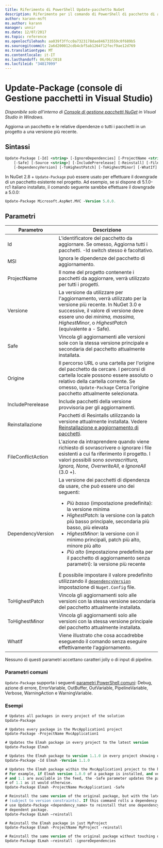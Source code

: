 ```yaml
---
title: Riferimento di PowerShell Update-pacchetto NuGet
description: Riferimento per il comando di PowerShell di pacchetto di aggiornamento nella Console di gestione pacchetti NuGet in Visual Studio.
author: karann-msft
ms.author: karann
manager: unnir
ms.date: 12/07/2017
ms.topic: reference
ms.openlocfilehash: aa039f3ffcc0a7323178dae846733559c0f689b5
ms.sourcegitcommit: 2a6d200012cdb4cbf5ab1264f12fecf9ae12d769
ms.translationtype: MT
ms.contentlocale: it-IT
ms.lasthandoff: 06/06/2018
ms.locfileid: "34817099"
---
```

# <a name="update-package-package-manager-console-in-visual-studio"></a>Update-Package (console di Gestione pacchetti in Visual Studio)

*Disponibile solo all'interno di [Console di gestione pacchetti NuGet](package-manager-console.md) in Visual Studio in Windows.*

Aggiorna un pacchetto e le relative dipendenze o tutti i pacchetti in un progetto a una versione più recente.

## <a name="syntax"></a>Sintassi

```ps
Update-Package [-Id] <string> [-IgnoreDependencies] [-ProjectName <string>] [-Version <string>]
    [-Safe] [-Source <string>] [-IncludePrerelease] [-Reinstall] [-FileConflictAction]
    [-DependencyVersion] [-ToHighestPatch] [-ToHighestMinor] [-WhatIf] [<CommonParameters>]
```

In NuGet 2.8 + `Update-Package` può essere usato per effettuare il downgrade di un pacchetto esistente nel progetto. Ad esempio, se si dispone di 5.1.0-rc1 italiano installato, il comando seguente sarebbe effettuare il downgrade a 5.0.0:

```ps
Update-Package Microsoft.AspNet.MVC -Version 5.0.0.
```

## <a name="parameters"></a>Parametri

|  Parametro | Descrizione |
| --- | --- |
| Id | L'identificatore del pacchetto da aggiornare. Se omesso, Aggiorna tutti i pacchetti. -Id switch stesso è facoltativo. |
| MSI | Ignora le dipendenze del pacchetto di aggiornamento. |
| ProjectName | Il nome del progetto contenente i pacchetti da aggiornare, verrà utilizzato per tutti i progetti. |
| Versione | La versione da utilizzare per l'aggiornamento, verrà utilizzato per la versione più recente. In NuGet 3.0 e successive, il valore di versione deve essere uno dei *minima, massima, HighestMinor*, o *HighestPatch* (equivalente a - Safe). |
| Safe | Vincola gli aggiornamenti alle versioni sole con la stessa versione principale e secondaria del pacchetto attualmente installata. |
| Origine | Il percorso URL o una cartella per l'origine del pacchetto da cercare. I percorsi di cartella locale possono essere assoluto o relativo della cartella corrente. Se omesso, `Update-Package` Cerca l'origine pacchetto attualmente selezionata. |
| IncludePrerelease | Include pacchetti della versione provvisoria per gli aggiornamenti. |
| Reinstallazione | Pacchetti di Resintalls utilizzando la versione attualmente installata. Vedere [Reinstallazione e aggiornamento di pacchetti](../consume-packages/reinstalling-and-updating-packages.md). |
| FileConflictAction | L'azione da intraprendere quando viene richiesto di sovrascrivere o ignorare i file esistenti a cui fa riferimento il progetto. I valori possibili sono *sovrascrittura, Ignora, None, OverwriteAll*, e *IgnoreAll* (3.0 +). |
| DependencyVersion | La versione dei pacchetti di dipendenza da usare, che può essere uno dei seguenti:<br/><ul><li>*Più basso* (impostazione predefinita): la versione minima</li><li>*HighestPatch*: la versione con la patch più basso principale, secondaria più basso, più elevata</li><li>*HighestMinor*: la versione con il minimo principali, patch più alto, minore più alto</li><li>*Più alto* (impostazione predefinita per il pacchetto di aggiornamento senza parametri): la versione più recente</li></ul>È possibile impostare il valore predefinito utilizzando il [ `dependencyVersion` ](../reference/nuget-config-file.md#config-section) impostazione di `Nuget.Config` file. |
| ToHighestPatch | Vincola gli aggiornamenti solo alle versioni con la stessa versione secondaria del pacchetto attualmente installata. |
| ToHighestMinor | Vincola gli aggiornamenti solo alle versioni con la stessa versione principale del pacchetto attualmente installata. |
| WhatIf | Viene illustrato che cosa accadrebbe eseguendo il comando senza eseguire effettivamente l'aggiornamento. |

Nessuno di questi parametri accettano caratteri jolly o di input di pipeline.

### <a name="common-parameters"></a>Parametri comuni

`Update-Package` supporta i seguenti [parametri PowerShell comuni](http://go.microsoft.com/fwlink/?LinkID=113216): Debug, azione di errore, ErrorVariable, OutBuffer, OutVariable, PipelineVariable, Verbose, WarningAction e WarningVariable.

### <a name="examples"></a>Esempi

```ps
# Updates all packages in every project of the solution
Update-Package

# Updates every package in the MvcApplication1 project
Update-Package -ProjectName MvcApplication1

# Updates the Elmah package in every project to the latest version
Update-Package Elmah

# Updates the Elmah package to version 1.1.0 in every project showing optional -Id usage
Update-Package -Id Elmah -Version 1.1.0

# Updates the Elmah package within the MvcApplication1 project to the highest "safe" version.
# For example, if Elmah version 1.0.0 of a package is installed, and versions 1.0.1, 1.0.2,
# and 1.1 are available in the feed, the -Safe parameter updates the package to 1.0.2 instead
# of 1.1 as it would otherwise.
Update-Package Elmah -ProjectName MvcApplication1 -Safe

# Reinstall the same version of the original package, but with the latest version of dependencies
# (subject to version constraints). If this command rolls a dependency back to an earlier version,
# use Update-Package <dependency_name> to reinstall that one dependency without affecting the
# dependent package.
Update-Package ELmah –reinstall 

# Reinstall the Elmah package in just MyProject
Update-Package Elmah -ProjectName MyProject -reinstall

# Reinstall the same version of the original package without touching dependencies.
Update-Package ELmah –reinstall -ignoreDependencies
```
